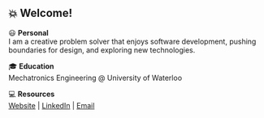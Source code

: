 ## :collision: Welcome!

:smiley: __Personal__  
I am a creative problem solver that enjoys software development, pushing boundaries for design, and exploring new technologies.

:mortar_board: __Education__  
Mechatronics Engineering @ University of Waterloo

:computer: __Resources__  
[Website](https://jordanchow.github.io/jordanchow/) | [LinkedIn](https://www.linkedin.com/in/jordanchow1/) | [Email](mailto:jordanchow51@gmail.com)

